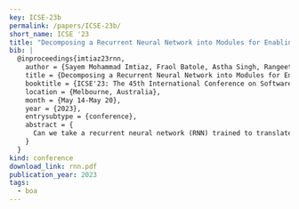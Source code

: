 ```yaml
---
key: ICSE-23b
permalink: /papers/ICSE-23b/
short_name: ICSE '23
title: "Decomposing a Recurrent Neural Network into Modules for Enabling Reusability and Replacement"
bib: |
  @inproceedings{imtiaz23rnn,
    author = {Sayem Mohammad Imtiaz, Fraol Batole, Astha Singh, Rangeet Pan, Breno Dantas Cruz, Hridesh Rajan},
    title = {Decomposing a Recurrent Neural Network into Modules for Enabling Reusability and Replacement},
    booktitle = {ICSE'23: The 45th International Conference on Software Engineering},
    location = {Melbourne, Australia},
    month = {May 14-May 20},
    year = {2023},
    entrysubtype = {conference},
    abstract = {
      Can we take a recurrent neural network (RNN) trained to translate between languages and augment it to support a new natural language without retraining the model from scratch? Can we fix the faulty behavior of the RNN by replacing portions associated with the faulty behavior? Recent works on decomposing a fully connected neural network (FCNN) and convolutional neural network (CNN) into modules have shown the value of engineering deep models in this manner, which is standard in traditional SE but foreign for deep learning models. However, prior works focus on the image-based multiclass classification problems and cannot be applied to RNN due to (a) different layer structures, (b) loop structures, (c) different types of input-output architectures, and (d) usage of both nonlinear and logistic activation functions. In this work, we propose the first approach to decompose an RNN into modules. We study different types of RNNs, i.e., Vanilla, LSTM, and GRU. Further, we show how such RNN modules can be reused and replaced in various scenarios. We evaluate our approach against 5 canonical datasets (i.e., Math QA, Brown Corpus, Wiki-toxicity, Clinc OOS, and Tatoeba) and 4 model variants for each dataset. We found that decomposing a trained model has a small cost (Accuracy: -0.6%, BLEU score: +0.10%). Also, the decomposed modules can be reused and replaced without needing to retrain.
    }
  }
kind: conference
download_link: rnn.pdf
publication_year: 2023
tags:
  - boa
---
```

